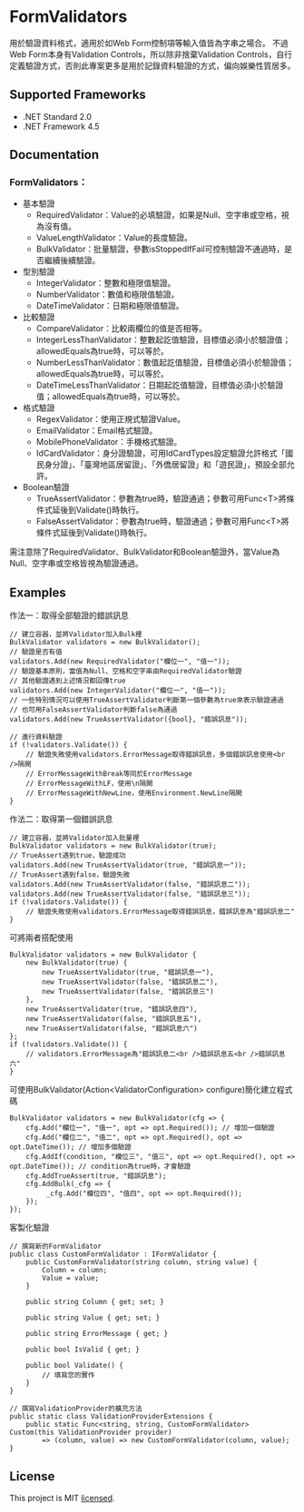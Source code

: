 # FormValidators

用於驗證資料格式，適用於如Web Form控制項等輸入值皆為字串之場合。
不過Web Form本身有Validation Controls，所以除非捨棄Validation Controls，自行定義驗證方式，否則此專案更多是用於記錄資料驗證的方式，偏向娛樂性質居多。

## Supported Frameworks
* .NET Standard 2.0
* .NET Framework 4.5

## Documentation

### FormValidators：

* 基本驗證
  * RequiredValidator：Value的必填驗證，如果是Null、空字串或空格，視為沒有值。
  * ValueLengthValidator：Value的長度驗證。
  * BulkValidator：批量驗證，參數isStoppedIfFail可控制驗證不通過時，是否繼續後續驗證。
* 型別驗證
  * IntegerValidator：整數和極限值驗證。
  * NumberValidator：數值和極限值驗證。
  * DateTimeValidator：日期和極限值驗證。
* 比較驗證
  * CompareValidator：比較兩欄位的值是否相等。
  * IntegerLessThanValidator：整數起訖值驗證，目標值必須小於驗證值；allowedEquals為true時，可以等於。
  * NumberLessThanValidator：數值起訖值驗證，目標值必須小於驗證值；allowedEquals為true時，可以等於。
  * DateTimeLessThanValidator：日期起訖值驗證，目標值必須小於驗證值；allowedEquals為true時，可以等於。
* 格式驗證
  * RegexValidator：使用正規式驗證Value。
  * EmailValidator：Email格式驗證。
  * MobilePhoneValidator：手機格式驗證。
  * IdCardValidator：身分證驗證，可用IdCardTypes設定驗證允許格式「國民身分證」、「臺灣地區居留證」、「外僑居留證」和「遊民證」，預設全部允許。
* Boolean驗證
  * TrueAssertValidator：參數為true時，驗證通過；參數可用Func\<T\>將條件式延後到Validate()時執行。
  * FalseAssertValidator：參數為true時，驗證通過；參數可用Func\<T\>將條件式延後到Validate()時執行。

需注意除了RequiredValidator、BulkValidator和Boolean驗證外，當Value為Null、空字串或空格皆視為驗證通過。

## Examples

作法一：取得全部驗證的錯誤訊息
```
// 建立容器，並將Validator加入Bulk裡
BulkValidator validators = new BulkValidator();
// 驗證是否有值
validators.Add(new RequiredValidator("欄位一", "值一"));
// 驗證基本原則，當值為Null、空格和空字串由RequiredValidator驗證
// 其他驗證遇到上述情況都回傳true
validators.Add(new IntegerValidator("欄位一", "值一"));
// 一些特別情況可以使用TrueAssertValidator判斷第一個參數為true來表示驗證通過
// 也可用FalseAssertValidator判斷false為通過
validators.Add(new TrueAssertValidator({bool}, "錯誤訊息"));

// 進行資料驗證
if (!validators.Validate()) {
    // 驗證失敗使用validators.ErrorMessage取得錯誤訊息，多個錯誤訊息使用<br />隔開
    // ErrorMessageWithBreak等同於ErrorMessage
    // ErrorMessageWithLF，使用\n隔開
    // ErrorMessageWithNewLine，使用Environment.NewLine隔開
}
```

作法二：取得第一個錯誤訊息
```
// 建立容器，並將Validator加入批量裡
BulkValidator validators = new BulkValidator(true);
// TrueAssert遇到true，驗證成功
validators.Add(new TrueAssertValidator(true, "錯誤訊息一"));
// TrueAssert遇到false，驗證失敗
validators.Add(new TrueAssertValidator(false, "錯誤訊息二"));
validators.Add(new TrueAssertValidator(false, "錯誤訊息三"));
if (!validators.Validate()) {
    // 驗證失敗使用validators.ErrorMessage取得錯誤訊息，錯誤訊息為"錯誤訊息二"
}
```

可將兩者搭配使用
```
BulkValidator validators = new BulkValidator {
    new BulkValidator(true) {
        new TrueAssertValidator(true, "錯誤訊息一"),
        new TrueAssertValidator(false, "錯誤訊息二"),
        new TrueAssertValidator(false, "錯誤訊息三")
    },
    new TrueAssertValidator(true, "錯誤訊息四"),
    new TrueAssertValidator(false, "錯誤訊息五"),
    new TrueAssertValidator(false, "錯誤訊息六")
};
if (!validators.Validate()) {
    // validators.ErrorMessage為"錯誤訊息二<br />錯誤訊息五<br />錯誤訊息六"
}
```

可使用BulkValidator(Action\<ValidatorConfiguration\> configure)簡化建立程式碼
```
BulkValidator validators = new BulkValidator(cfg => {
    cfg.Add("欄位一", "值一", opt => opt.Required()); // 增加一個驗證
    cfg.Add("欄位二", "值二", opt => opt.Required(), opt => opt.DateTime()); // 增加多個驗證
    cfg.AddIf(condition, "欄位三", "值三", opt => opt.Required(), opt => opt.DateTime()); // condition為true時，才會驗證
    cfg.AddTrueAssert(true, "錯誤訊息");
    cfg.AddBulk(_cfg => {
         _cfg.Add("欄位四", "值四", opt => opt.Required());
    });
});
```

客製化驗證
```
// 撰寫新的FormValidator
public class CustomFormValidator : IFormValidator {
    public CustomFormValidator(string column, string value) {
        Column = column;
        Value = value;
    }

    public string Column { get; set; }

    public string Value { get; set; }

    public string ErrorMessage { get; }

    public bool IsValid { get; }

    public bool Validate() {
        // 填寫您的實作
    }
}

// 撰寫ValidationProvider的擴充方法
public static class ValidationProviderExtensions {
    public static Func<string, string, CustomFormValidator> Custom(this ValidationProvider provider)
        => (column, value) => new CustomFormValidator(column, value);
}
```

## License
This project is MIT [licensed](https://github.com/CloudyWing/FormValidators/blob/master/LICENSE.md).
